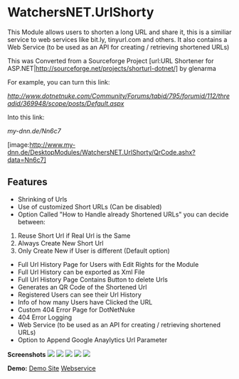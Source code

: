 # WatchersNET.UrlShorty
This Module allows users to shorten a long URL and share it, this is a similiar service to web services like bit.ly, tinyurl.com and others. It also contains a Web Service (to be used as an API for creating / retrieving shortened URLs)

This was Converted from a Sourceforge Project [url:URL Shortener for ASP.NET|http://sourceforge.net/projects/shorturl-dotnet/] by glenarma

For example, you can turn this link: 

_http://www.dotnetnuke.com/Community/Forums/tabid/795/forumid/112/threadid/369948/scope/posts/Default.aspx_

Into this link: 

_my-dnn.de/Nn6c7_

[image:http://www.my-dnn.de/DesktopModules/WatchersNET.UrlShorty/QrCode.ashx?data=Nn6c7]

## Features
* Shrinking of Urls
* Use of customized Short URLs (Can be disabled)
* Option Called "How to Handle already Shortened URLs" you can decide between:
1. Reuse Short Url if Real Url is the Same
2. Always Create New Short Url
3. Only Create New if User is different (Default option)
* Full Url History Page for Users with Edit Rights for the Module
* Full Url History can be exported as Xml File
* Full Url History Page Contains Button to delete Urls
* Generates an QR Code of the Shortened Url
* Registered Users can see their Url History
* Info of how many Users have Clicked the URL
* Custom 404 Error Page for DotNetNuke
* 404 Error Logging
* Web Service (to be used as an API for creating / retrieving shortened URLs)
* Option to Append Google Anaylytics Url Parameter

**Screenshots**
![](http://www.watchersnet.de/Portals/0/screenshots/dnn/UrlShorty.png)
![](http://www.watchersnet.de/Portals/0/screenshots/dnn/UrlShortyCustomize.png)
![](http://www.watchersnet.de/Portals/0/screenshots/dnn/UrlShortyAnalyticsBuilder.png)
![](http://www.watchersnet.de/Portals/0/screenshots/dnn/UrlShortyHistory.png)
![](http://www.watchersnet.de/Portals/0/screenshots/dnn/UrlShorty404.png)

**Demo:**
[Demo Site](http://www.my-dnn.de/UrlShorty.aspx)
[Webservice](http://www.my-dnn.de/DesktopModules/WatchersNET.UrlShorty/API.asmx)

